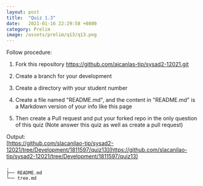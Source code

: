 ```yaml
---
layout: post
title:  "Quiz 1.3"
date:   2021-01-16 22:29:58 +0800
category: Prelim
image: /assets/prelim/q13/q13.png
---
```

Follow procedure:
1. Fork this repository https://github.com/ajcanlas-tip/sysad2-12021.git

2. Create a branch for your development

3. Create a directory with your student number

4. Create a file named "README.md", and the content in "README.md" is a Markdown version of your info like this page

5. Then create a Pull request and put your forked repo in the only question of this quiz (Note answer this quiz as well as create a pull request)

Output:  
[https://github.com/slacanilao-tip/sysad2-12021/tree/Development/1811597/quiz13](https://github.com/slacanilao-tip/sysad2-12021/tree/Development/1811597/quiz13)  
```
.  
├── README.md  
└── tree.md  
```